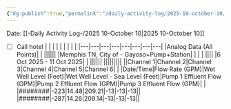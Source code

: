 ```yaml
---
{"dg-publish":true,"permalink":"/daily-activity-log/2025-10-october-10/","noteIcon":"","created":"2025-10-10T13:33:10.503-05:00"}
---
```


Date: [[-Daily Activity Log-/2025 10-October 10\|2025 10-October 10]]

- [ ] Call hotel
|   |   |   |   |   |   |   |   |
|---|---|---|---|---|---|---|---|
|Analog Data (All Points)|   |   ||||||
|Memphis TN, City of - Gayoso+Pump+Station|   |   |   |   ||||
|6 Oct 2025 - 11 Oct 2025|   |   ||||||
|||||||||
||Channel 1|Channel 2|Channel 3|Channel 4|Channel 5|Channel 6|   |
|Date/Time|Flow Rate (GPM)|Wet Well Level (Feet)|Wet Well Level - Sea Level (Feet)|Pump 1 Effluent Flow (GPM)|Pump 2 Effluent Flow (GPM)|Pump 3 Effluent Flow (GPM)|   |
|########|-223|14.48|209.21|-13|-13|-13||
|########|-287|14.26|209.14|-13|-13|-13||